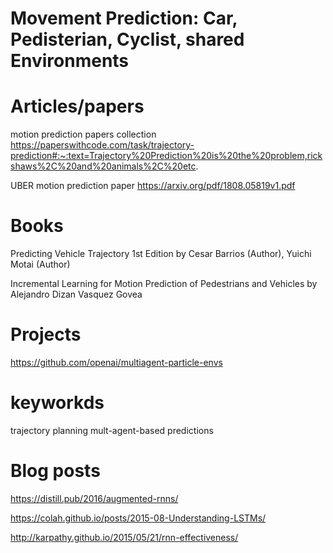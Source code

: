 # Movement Prediction: Car, Pedisterian, Cyclist, shared Environments


# Articles/papers

motion prediction papers collection
https://paperswithcode.com/task/trajectory-prediction#:~:text=Trajectory%20Prediction%20is%20the%20problem,rickshaws%2C%20and%20animals%2C%20etc.

UBER motion prediction paper
https://arxiv.org/pdf/1808.05819v1.pdf

# Books
Predicting Vehicle Trajectory 1st Edition by Cesar Barrios (Author), Yuichi Motai (Author)

Incremental Learning for Motion Prediction of Pedestrians and Vehicles by Alejandro Dizan Vasquez Govea
# Projects
https://github.com/openai/multiagent-particle-envs
# keyworkds
trajectory planning
mult-agent-based predictions
# Blog posts
https://distill.pub/2016/augmented-rnns/

https://colah.github.io/posts/2015-08-Understanding-LSTMs/

http://karpathy.github.io/2015/05/21/rnn-effectiveness/



